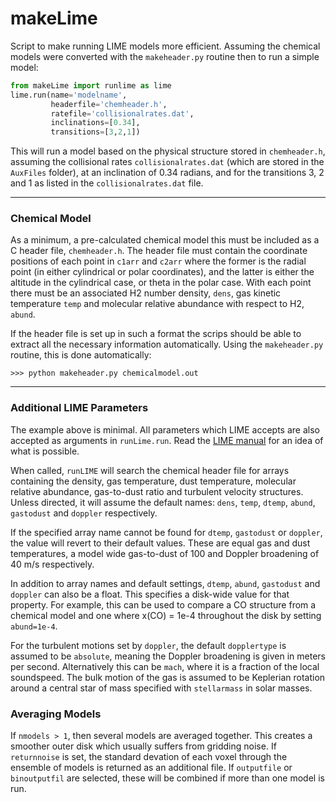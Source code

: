 # makeLime

Script to make running LIME models more efficient. Assuming the chemical models were converted with the `makeheader.py` routine then to run a simple model:

```python
from makeLime import runlime as lime
lime.run(name='modelname', 
         headerfile='chemheader.h',
         ratefile='collisionalrates.dat', 
         inclinations=[0.34],
         transitions=[3,2,1])
```

This will run a model based on the physical structure stored in `chemheader.h`, assuming the collisional rates `collisionalrates.dat` (which are stored in the `AuxFiles` folder), at an inclination of 0.34 radians, and for the transitions 3, 2 and 1 as listed in the `collisionalrates.dat` file. 

---

### Chemical Model

As a minimum, a pre-calculated chemical model this must be included as a C header file, `chemheader.h`. The header file must contain the coordinate positions of each point in `c1arr` and `c2arr` where the former is the radial point (in either cylindrical or polar coordinates), and the latter is either the altitude in the cylindrical case, or theta in the polar case. With each point there must be an associated H2 number density, `dens`, gas kinetic temperature `temp` and molecular relative abundance with respect to H2, `abund`. 

If the header file is set up in such a format the scrips should be able to extract all the necessary information automatically. Using the `makeheader.py` routine, this is done automatically:

```
>>> python makeheader.py chemicalmodel.out
```

---

### Additional LIME Parameters

The example above is minimal. All parameters which LIME accepts are also accepted as arguments in `runLime.run`. Read the [LIME manual](https://lime.readthedocs.io/en/v1.5/) for an idea of what is possible. 

When called, `runLIME` will search the chemical header file for arrays containing the density, gas temperature, dust temperature, molecular relative abundance, gas-to-dust ratio and turbulent velocity structures. Unless directed, it will assume the default names: `dens`, `temp`, `dtemp`, `abund`, `gastodust` and `doppler` respectively. 

If the specified array name cannot be found for `dtemp`, `gastodust` or `doppler`, the value will revert to their default values. These are equal gas and dust temperatures, a model wide gas-to-dust of 100 and Doppler broadening of 40 m/s respectively.

In addition to array names and default settings, `dtemp`, `abund`, `gastodust` and `doppler` can also be a float. This specifies a disk-wide value for that property. For example, this can be used to compare a CO structure from a chemical model and one where x(CO) = 1e-4 throughout the disk by setting `abund=1e-4`.

For the turbulent motions set by `doppler`, the default `dopplertype` is assumed to be `absolute`, meaning the Doppler broadening is given in meters per second. Alternatively this can be `mach`, where it is a fraction of the local soundspeed. The bulk motion of the gas is assumed to be Keplerian rotation around a central star of mass specified with `stellarmass` in solar masses.

### Averaging Models

If `nmodels > 1`, then several models are averaged together. This creates a smoother outer disk which usually suffers from gridding noise. If `returnnoise` is set, the standard devation of each voxel through the ensemble of models is returned as an additional file. If `outputfile` or `binoutputfil` are selected, these will be combined if more than one model is run.



